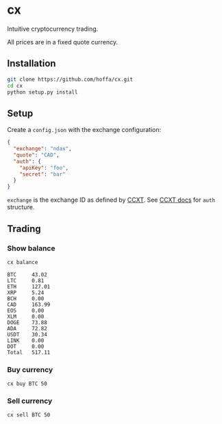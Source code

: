 # cx

Intuitive cryptocurrency trading.

All prices are in a fixed quote currency.

## Installation

```bash
git clone https://github.com/hoffa/cx.git
cd cx
python setup.py install
```

## Setup

Create a `config.json` with the exchange configuration:

```json
{
  "exchange": "ndax",
  "quote": "CAD",
  "auth": {
    "apiKey": "foo",
    "secret": "bar"
  }
}
```

`exchange` is the exchange ID as defined by [CCXT](https://github.com/ccxt/ccxt). See [CCXT docs](https://github.com/ccxt/ccxt/wiki/Manual#api-keys-setup) for `auth` structure.

## Trading

### Show balance

``` bash
cx balance
```

```
BTC     43.02
LTC     0.81
ETH     127.01
XRP     5.24
BCH     0.00
CAD     163.99
EOS     0.00
XLM     0.00
DOGE    73.88
ADA     72.82
USDT    30.34
LINK    0.00
DOT     0.00
Total   517.11
```

### Buy currency

```
cx buy BTC 50
```

### Sell currency

```
cx sell BTC 50
```
